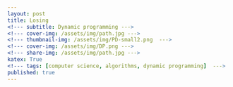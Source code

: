 ```yaml
---
layout: post
title: Losing
<!--- subtitle: Dynamic programming --->
<!--- cover-img: /assets/img/path.jpg --->
<!--- thumbnail-img: /assets/img/PD-small2.png  --->
<!--- cover-img: /assets/img/DP.png --->
<!--- share-img: /assets/img/path.jpg --->
katex: True
<!--- tags: [computer science, algorithms, dynamic programming]  --->
published: true
---
```

